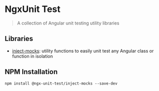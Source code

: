 # NgxUnit Test

> A collection of Angular unit testing utility libraries

## Libraries

- [inject-mocks](https://github.com/edezekiel/ngx-unit-test/tree/main/libs/inject-mocks): utility functions to easily unit test any Angular class or function in isolation

## NPM Installation

`npm install @ngx-unit-test/inject-mocks --save-dev`
